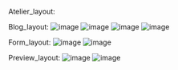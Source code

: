 Atelier_layout:


Blog_layout:
![image](https://github.com/user-attachments/assets/eeeca241-b532-4006-8668-d886e6ebf235)
![image](https://github.com/user-attachments/assets/3383cf83-bb64-4188-9b0b-d52be5c4fac9)
![image](https://github.com/user-attachments/assets/990a6150-7e40-40f7-a628-5cc60467250a)
![image](https://github.com/user-attachments/assets/dc500430-9429-4fd9-842f-bfa036665ac3)

Form_layout:
![image](https://github.com/user-attachments/assets/66c8c8a8-e48d-4df2-8c33-0a54c6c7b37d)
![image](https://github.com/user-attachments/assets/cf898ef5-ea82-46cd-8a98-6435a0b372e4)

Preview_layout:
![image](https://github.com/user-attachments/assets/1921fbd9-d262-4a46-af78-b35f0d7f66a6)
![image](https://github.com/user-attachments/assets/9c23da9f-846d-4e33-8ecd-9d470660932a)
